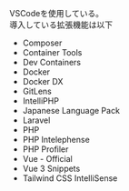 VSCodeを使用している。  
導入している拡張機能は以下  

- Composer
- Container Tools
- Dev Containers
- Docker
- Docker DX
- GitLens
- IntelliPHP
- Japanese Language Pack
- Laravel
- PHP
- PHP Intelephense
- PHP Profiler
- Vue - Official
- Vue 3 Snippets
- Tailwind CSS IntelliSense